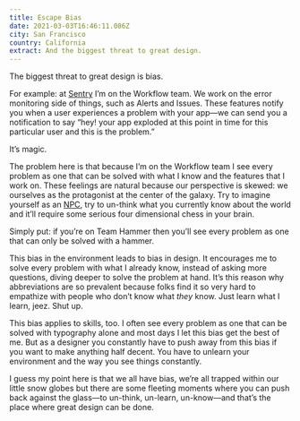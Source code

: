 ```yaml
---
title: Escape Bias
date: 2021-03-03T16:46:11.086Z
city: San Francisco
country: California
extract: And the biggest threat to great design.
---
```

The biggest threat to great design is bias. 

For example: at [Sentry](https://sentry.io/) I’m on the Workflow team. We work on the error monitoring side of things, such as Alerts and Issues. These features notify you when a user experiences a problem with your app—we can send you a notification to say “hey! your app exploded at this point in time for this particular user and this is the problem.”

It’s magic. 

The problem here is that because I’m on the Workflow team I see every problem as one that can be solved with what I know and the features that I work on. These feelings are natural because our perspective is skewed: we ourselves as the protagonist at the center of the galaxy. Try to imagine yourself as an [NPC](https://en.wikipedia.org/wiki/Non-player_character), try to un-think what you currently know about the world and it’ll require some serious four dimensional chess in your brain. 

Simply put: if you’re on Team Hammer then you’ll see every problem as one that can only be solved with a hammer. 

This bias in the environment leads to bias in design. It encourages me to solve every problem with what I already know, instead of asking more questions, diving deeper to solve the problem at hand. It’s this reason why abbreviations are so prevalent because folks find it so very hard to empathize with people who don’t know what _they_ know. Just learn what I learn, jeez. Shut up.

This bias applies to skills, too. I often see every problem as one that can be solved with typography alone and most days I let this bias get the best of me. But as a designer you constantly have to push away from this bias if you want to make anything half decent. You have to unlearn your environment and the way you see things constantly. 

I guess my point here is that we all have bias, we’re all trapped within our little snow globes but there are some fleeting moments where you can push back against the glass—to un-think, un-learn, un-know—and that’s the place where great design can be done.

